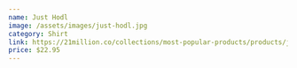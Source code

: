 ```yaml
---
name: Just Hodl
image: /assets/images/just-hodl.jpg
category: Shirt
link: https://21million.co/collections/most-popular-products/products/just-hodl
price: $22.95
---
```

